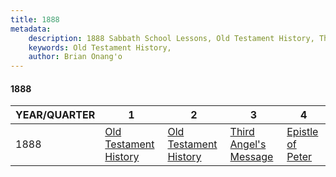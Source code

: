 ```yaml
---
title: 1888
metadata:
    description: 1888 Sabbath School Lessons, Old Testament History, Third Angel's Message, Epistle of Peter
    keywords: Old Testament History,
    author: Brian Onang'o
---
```


#### 1888

YEAR/QUARTER |   1  | 2| 3| 4
-------------|------------|---|--|---
1888   | [Old Testament History](/1888-1900/1888/quarter1)| [Old Testament History](/1888-1900/1888/quarter2)| [Third Angel's Message](/1888-1900/1888/quarter3)| [Epistle of Peter](/1888-1900/1888/quarter4)


